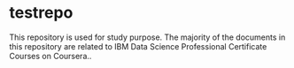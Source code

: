 # testrepo
This repository is used for study purpose.
The majority of the documents in this repository are related to IBM Data Science Professional Certificate Courses on Coursera..
